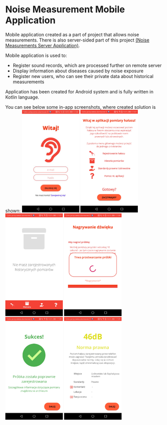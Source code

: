 # Noise Measurement Mobile Application

Mobile application created as a part of project that allows noise measurements. There is also server-sided part of this project [(Noise Measurements Server Application)](https://github.com/DamiCoder/noisemeasurementserver).

Mobile application is used to: 
* Register sound records, which are processed further on remote server
* Display information about diseases caused by noise exposure
* Register new users, who can see their private data about historical measurements 

Application has been created for Android system and is fully written in Kotlin language.

You can see below some in-app screenshots, where created solution is shown:
<img src="resources/screenshots/login_view.JPG" alt="Login View screenshot" height="320"/> 
<img src="resources/screenshots/app_tour.jpg" alt="App Tour View screenshot" height="320"/> 
<img src="resources/screenshots/empty_archive.jpg" alt="Empty Archive View screenshot" height="320"/> 
<img src="resources/screenshots/processing_in_progress.jpg" alt="Probe Processing In Progress View screenshot" height="320"/> 
<img src="resources/screenshots/success.jpg" alt="Probe Processing Success View screenshot" height="320"/> 
<img src="resources/screenshots/registered_probe.jpg" alt="Probe Details View screenshot" height="320"/> 
